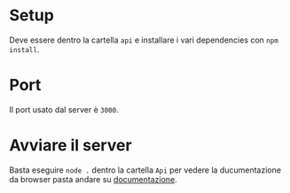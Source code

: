 # Setup
Deve essere dentro la cartella `api` e installare i vari dependencies con `npm install`.

# Port 
Il port usato dal server è `3000`.

# Avviare il server
Basta eseguire `node .` dentro la cartella `Api`  per vedere la ducumentazione da browser pasta andare su [documentazione](http://localhost:3000/documentation).